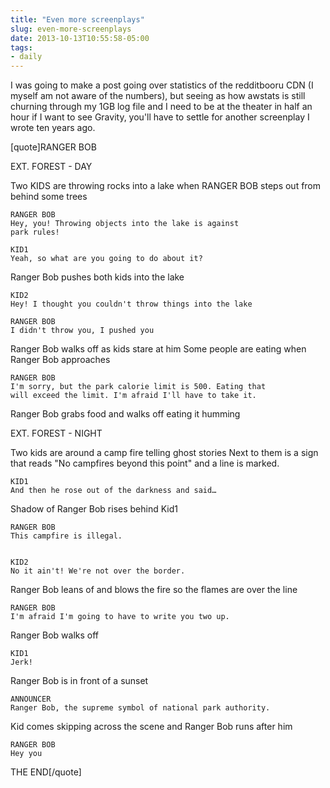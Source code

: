 ```yaml
---
title: "Even more screenplays"
slug: even-more-screenplays
date: 2013-10-13T10:55:58-05:00
tags:
- daily
---
```

I was going to make a post going over statistics of the redditbooru CDN (I myself am not aware of the numbers), but seeing as how awstats is still churning through my 1GB log file and I need to be at the theater in half an hour if I want to see Gravity, you'll have to settle for another screenplay I wrote ten years ago.

[quote]RANGER BOB

EXT. FOREST - DAY

Two KIDS are throwing rocks into a lake when RANGER BOB steps out from behind some trees

	RANGER BOB
	Hey, you! Throwing objects into the lake is against
	park rules!

	KID1
	Yeah, so what are you going to do about it?

Ranger Bob pushes both kids into the lake

	KID2
	Hey! I thought you couldn't throw things into the lake

	RANGER BOB
	I didn't throw you, I pushed you

Ranger Bob walks off as kids stare at him
Some people are eating when Ranger Bob approaches

	RANGER BOB
	I'm sorry, but the park calorie limit is 500. Eating that
	will exceed the limit. I'm afraid I'll have to take it.

Ranger Bob grabs food and walks off eating it humming

EXT. FOREST - NIGHT

Two kids are around a camp fire telling ghost stories
Next to them is a sign that reads "No campfires beyond this point" and a line is marked.

	KID1
	And then he rose out of the darkness and said…

Shadow of Ranger Bob rises behind Kid1

	RANGER BOB
	This campfire is illegal.

	
	KID2
	No it ain't! We're not over the border.

Ranger Bob leans of and blows the fire so the flames are over the line

	RANGER BOB
	I'm afraid I'm going to have to write you two up.
	
Ranger Bob walks off
	
	KID1
	Jerk!

Ranger Bob is in front of a sunset

	ANNOUNCER
	Ranger Bob, the supreme symbol of national park authority.

Kid comes skipping across the scene and Ranger Bob runs after him

	RANGER BOB
	Hey you

THE END[/quote]
